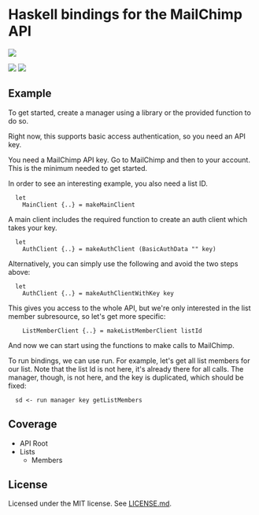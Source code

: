 # Haskell bindings for the MailChimp API

[![][1]][0]

[0]: https://circleci.com/gh/jpvillaisaza/mailchimp-haskell
[1]: https://circleci.com/gh/jpvillaisaza/mailchimp-haskell.svg?style=svg

![][2]
![][3]

[2]: https://www.stackage.org/package/mailchimp/badge/lts
[3]: https://www.stackage.org/package/mailchimp/badge/nightly

## Example

To get started, create a manager using a library or the provided
function to do so.

Right now, this supports basic access authentication, so you need an
API key.

You need a MailChimp API key. Go to MailChimp and then to your
account. This is the minimum needed to get started.

In order to see an interesting example, you also need a list ID.

```
  let
    MainClient {..} = makeMainClient
```

A main client includes the required function to create an auth client
which takes your key.

```
  let
    AuthClient {..} = makeAuthClient (BasicAuthData "" key)
```

Alternatively, you can simply use the following and avoid the two
steps above:

```
  let
    AuthClient {..} = makeAuthClientWithKey key
```

This gives you access to the whole API, but we're only interested in
the list member subresource, so let's get more specific:

```
    ListMemberClient {..} = makeListMemberClient listId
```

And now we can start using the functions to make calls to MailChimp.

To run bindings, we can use run. For example, let's get all list
members for our list. Note that the list Id is not here, it's already
there for all calls. The manager, though, is not here, and the key is
duplicated, which should be fixed:

```
  sd <- run manager key getListMembers
```

## Coverage

- API Root
- Lists
  - Members

## License

Licensed under the MIT license. See [LICENSE.md](LICENSE.md).

[mailchimp]: http://mailchimp.com/
[mailchimp-api]: http://developer.mailchimp.com/
